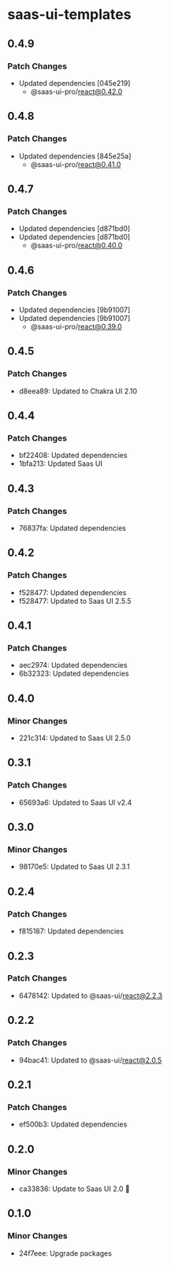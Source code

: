 # saas-ui-templates

## 0.4.9

### Patch Changes

- Updated dependencies [045e219]
  - @saas-ui-pro/react@0.42.0

## 0.4.8

### Patch Changes

- Updated dependencies [845e25a]
  - @saas-ui-pro/react@0.41.0

## 0.4.7

### Patch Changes

- Updated dependencies [d871bd0]
- Updated dependencies [d871bd0]
  - @saas-ui-pro/react@0.40.0

## 0.4.6

### Patch Changes

- Updated dependencies [9b91007]
- Updated dependencies [9b91007]
  - @saas-ui-pro/react@0.39.0

## 0.4.5

### Patch Changes

- d8eea89: Updated to Chakra UI 2.10

## 0.4.4

### Patch Changes

- bf22408: Updated dependencies
- 1bfa213: Updated Saas UI

## 0.4.3

### Patch Changes

- 76837fa: Updated dependencies

## 0.4.2

### Patch Changes

- f528477: Updated dependencies
- f528477: Updated to Saas UI 2.5.5

## 0.4.1

### Patch Changes

- aec2974: Updated dependencies
- 6b32323: Updated dependencies

## 0.4.0

### Minor Changes

- 221c314: Updated to Saas UI 2.5.0

## 0.3.1

### Patch Changes

- 65693a6: Updated to Saas UI v2.4

## 0.3.0

### Minor Changes

- 98170e5: Updated to Saas UI 2.3.1

## 0.2.4

### Patch Changes

- f815187: Updated dependencies

## 0.2.3

### Patch Changes

- 6478142: Updated to @saas-ui/react@2.2.3

## 0.2.2

### Patch Changes

- 94bac41: Updated to @saas-ui/react@2.0.5

## 0.2.1

### Patch Changes

- ef500b3: Updated dependencies

## 0.2.0

### Minor Changes

- ca33836: Update to Saas UI 2.0 🥳

## 0.1.0

### Minor Changes

- 24f7eee: Upgrade packages
